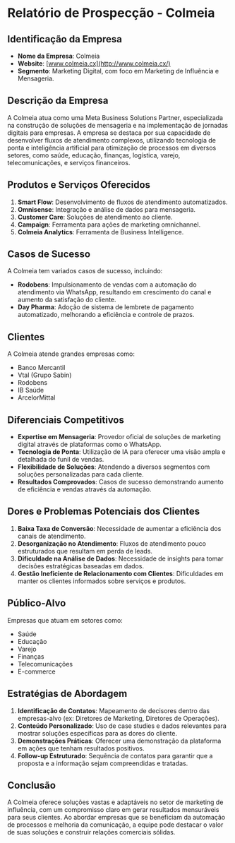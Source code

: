 # Relatório de Prospecção - Colmeia

## Identificação da Empresa
- **Nome da Empresa**: Colmeia
- **Website**: [www.colmeia.cx](http://www.colmeia.cx/)
- **Segmento**: Marketing Digital, com foco em Marketing de Influência e Mensageria.

## Descrição da Empresa
A Colmeia atua como uma Meta Business Solutions Partner, especializada na construção de soluções de mensageria e na implementação de jornadas digitais para empresas. A empresa se destaca por sua capacidade de desenvolver fluxos de atendimento complexos, utilizando tecnologia de ponta e inteligência artificial para otimização de processos em diversos setores, como saúde, educação, finanças, logística, varejo, telecomunicações, e serviços financeiros.

## Produtos e Serviços Oferecidos
1. **Smart Flow**: Desenvolvimento de fluxos de atendimento automatizados.
2. **Omnisense**: Integração e análise de dados para mensageria.
3. **Customer Care**: Soluções de atendimento ao cliente.
4. **Campaign**: Ferramenta para ações de marketing omnichannel.
5. **Colmeia Analytics**: Ferramenta de Business Intelligence.

## Casos de Sucesso
A Colmeia tem variados casos de sucesso, incluindo:
- **Rodobens**: Impulsionamento de vendas com a automação do atendimento via WhatsApp, resultando em crescimento do canal e aumento da satisfação do cliente.
- **Day Pharma**: Adoção de sistema de lembrete de pagamento automatizado, melhorando a eficiência e controle de prazos.

## Clientes
A Colmeia atende grandes empresas como:
- Banco Mercantil
- Vtal (Grupo Sabin)
- Rodobens
- IB Saúde
- ArcelorMittal

## Diferenciais Competitivos
- **Expertise em Mensageria**: Provedor oficial de soluções de marketing digital através de plataformas como o WhatsApp.
- **Tecnologia de Ponta**: Utilização de IA para oferecer uma visão ampla e detalhada do funil de vendas.
- **Flexibilidade de Soluções**: Atendendo a diversos segmentos com soluções personalizadas para cada cliente.
- **Resultados Comprovados**: Casos de sucesso demonstrando aumento de eficiência e vendas através da automação.

## Dores e Problemas Potenciais dos Clientes
1. **Baixa Taxa de Conversão**: Necessidade de aumentar a eficiência dos canais de atendimento.
2. **Desorganização no Atendimento**: Fluxos de atendimento pouco estruturados que resultam em perda de leads.
3. **Dificuldade na Análise de Dados**: Necessidade de insights para tomar decisões estratégicas baseadas em dados.
4. **Gestão Ineficiente de Relacionamento com Clientes**: Dificuldades em manter os clientes informados sobre serviços e produtos.

## Público-Alvo
Empresas que atuam em setores como:
- Saúde
- Educação
- Varejo
- Finanças
- Telecomunicações
- E-commerce

## Estratégias de Abordagem
1. **Identificação de Contatos**: Mapeamento de decisores dentro das empresas-alvo (ex: Diretores de Marketing, Diretores de Operações).
2. **Conteúdo Personalizado**: Uso de case studies e dados relevantes para mostrar soluções específicas para as dores do cliente.
3. **Demonstrações Práticas**: Oferecer uma demonstração da plataforma em ações que tenham resultados positivos.
4. **Follow-up Estruturado**: Sequência de contatos para garantir que a proposta e a informação sejam compreendidas e tratadas.

## Conclusão
A Colmeia oferece soluções vastas e adaptáveis no setor de marketing de influência, com um compromisso claro em gerar resultados mensuráveis para seus clientes. Ao abordar empresas que se beneficiam da automação de processos e melhoria da comunicação, a equipe pode destacar o valor de suas soluções e construir relações comerciais sólidas.